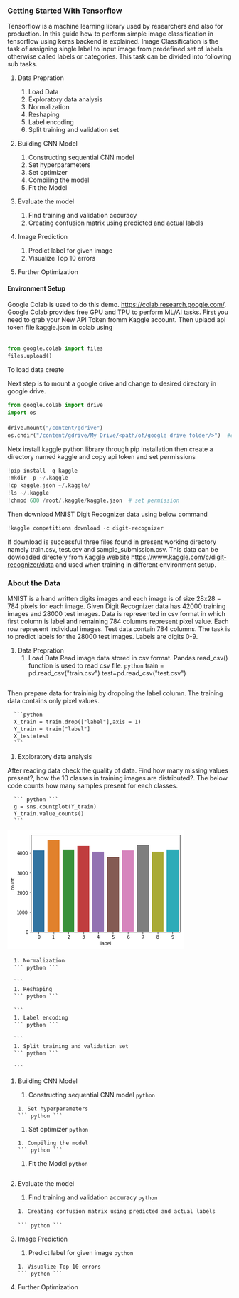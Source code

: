### Getting Started With Tensorflow

Tensorflow is a machine learning library used by researchers and also for production. In this guide how to perform simple image classification in tensorflow using keras backend is explained.
 Image Classification is the task of assigning single label to  input image from predefined set of labels otherwise called labels or categories. This task can be divided into following sub tasks.
 
 1.  Data Prepration 
      1. Load Data
      1. Exploratory data analysis
      1. Normalization
      1. Reshaping
      1. Label encoding
      1. Split training and validation set

 1.  Building CNN Model
     1. Constructing sequential CNN model
     1. Set hyperparameters
     1. Set optimizer
     1. Compiling the model
     1. Fit the Model 
 
 1. Evaluate the model
     1. Find training and validation accuracy
     1. Creating confusion matrix using predicted and actual labels

 1. Image Prediction
     1. Predict label for given image
     1. Visualize Top 10 errors
 
 1. Further Optimization
 
 ####  Environment Setup
 
Google Colab is used to do this demo. <url>https://colab.research.google.com/<url>. Google Colab provides free GPU and TPU to perform ML/AI tasks. First you need to grab your New API Token fromm Kaggle account. Then uplaod api token file kaggle.json in colab using 
 
```python

from google.colab import files
files.upload()
```



To load data create
 
 Next step is to mount a google drive and change to desired directory in google drive. 
 
 ```python
 from google.colab import drive
import os

drive.mount("/content/gdrive")
os.chdir("/content/gdrive/My Drive/<path/of/google drive folder/>")  #change dir

 ```
 
 Netx install kaggle python library through pip installation then create a directory named kaggle and copy api token and set permissions 

```python
!pip install -q kaggle
!mkdir -p ~/.kaggle
!cp kaggle.json ~/.kaggle/
!ls ~/.kaggle
!chmod 600 /root/.kaggle/kaggle.json  # set permission
```

Then download MNIST Digit Recognizer data using below command
 ```python
 !kaggle competitions download -c digit-recognizer
 ```
 
 If download is successful three files found in present working directory namely train.csv, test.csv and sample_submission.csv. This data can be dowloaded directely from Kaggle website <url>https://www.kaggle.com/c/digit-recognizer/data and used when training in different environment setup.
 
 ### About the Data
 
 MNIST is a hand written digits images and each image is of size 28x28 = 784 pixels for each image. Given Digit Recognizer data has  42000 training images and 28000 test images. Data is represented  in csv format in which first column is label and remaining 784 columns represent pixel value. Each row represent individual images. Test data contain 784 columns. The task is to predict labels for the 28000 test images. Labels are digits 0-9.

 
1.  Data Prepration 
      1. Load Data
     Read image data stored in csv format. Pandas read_csv() function is used to read csv file.
      ``` python ```
      train = pd.read_csv("train.csv")
      test=pd.read_csv("test.csv")
      ```
  Then prepare data for traininig by dropping the label column. The training data contains only pixel values.  
      
      ```python
      X_train = train.drop(["label"],axis = 1)
      Y_train = train["label"]
      X_test=test
      ```
      
 1. Exploratory data analysis
 
 After reading data check the quality of data. Find how many missing values present?, how the 10 classes in training images are distributed?. The below code counts how many samples present for each classes.    
 
      ``` python ```
      g = sns.countplot(Y_train)
      Y_train.value_counts() 
      ```
      
![alt text](https://github.com/joyjeni/AI/blob/master/session1/img/class_count.png "EDA")

      
      
      
      
      1. Normalization
      ``` python ```
      
      ```
      1. Reshaping
      ``` python ```
      
      ```
      1. Label encoding
      ``` python ```
      
      ```
      1. Split training and validation set
      ``` python ```
      
      ```

 1.  Building CNN Model
     1. Constructing sequential CNN model
     ``` python ```
      
      ```
     1. Set hyperparameters
     ``` python ```
      
      ```
     1. Set optimizer
     ``` python ```
      
      ```
     1. Compiling the model
     ``` python ```
      
      ```
     1. Fit the Model 
     ``` python ```
      
      ```
 
 1. Evaluate the model
     1. Find training and validation accuracy
     ``` python ```
      
      ```
     1. Creating confusion matrix using predicted and actual labels
     
     ``` python ```
      
      ```

 1. Image Prediction
     1. Predict label for given image
     ``` python ```
      
      ```
     1. Visualize Top 10 errors
     ``` python ```
      
      ```
 
 1. Further Optimization
 
 
